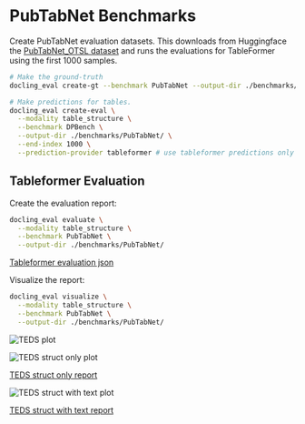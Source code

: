 # PubTabNet Benchmarks

Create PubTabNet evaluation datasets. This downloads from Huggingface the [PubTabNet_OTSL dataset](https://huggingface.co/datasets/ds4sd/Pubtabnet_OTSL) and runs the evaluations for TableFormer using the first 1000 samples.

```sh
# Make the ground-truth
docling_eval create-gt --benchmark PubTabNet --output-dir ./benchmarks/PubTabNet/ 

# Make predictions for tables.
docling_eval create-eval \
  --modality table_structure \
  --benchmark DPBench \
  --output-dir ./benchmarks/PubTabNet/ \
  --end-index 1000 \
  --prediction-provider tableformer # use tableformer predictions only
```

## Tableformer Evaluation

Create the evaluation report:

```sh
docling_eval evaluate \
  --modality table_structure \
  --benchmark PubTabNet \
  --output-dir ./benchmarks/PubTabNet/ 
```

[Tableformer evaluation json](evaluations/PubTabNet/evaluation_PubTabNet_tableformer.json)

Visualize the report:

```sh
docling_eval visualize \
  --modality table_structure \
  --benchmark PubTabNet \
  --output-dir ./benchmarks/PubTabNet/ 
```

![TEDS plot](evaluations/PubTabNet/evaluation_PubTabNet_tableformer-delta_row_col.png)

![TEDS struct only plot](evaluations/PubTabNet/evaluation_PubTabNet_tableformer_TEDS_struct-only.png)

[TEDS struct only report](evaluations/PubTabNet/evaluation_PubTabNet_tableformer_TEDS_struct-only.txt)

![TEDS struct with text plot](evaluations/PubTabNet/evaluation_PubTabNet_tableformer_TEDS_struct-with-text.png)

[TEDS struct with text report](evaluations/PubTabNet/evaluation_PubTabNet_tableformer_TEDS_struct-with-text.txt)

